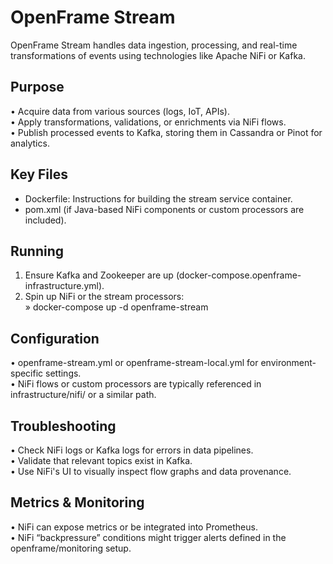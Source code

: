 # OpenFrame Stream

OpenFrame Stream handles data ingestion, processing, and real-time transformations of events using technologies like Apache NiFi or Kafka.

## Purpose
• Acquire data from various sources (logs, IoT, APIs).  
• Apply transformations, validations, or enrichments via NiFi flows.  
• Publish processed events to Kafka, storing them in Cassandra or Pinot for analytics.

## Key Files
- Dockerfile: Instructions for building the stream service container.  
- pom.xml (if Java-based NiFi components or custom processors are included).  

## Running
1. Ensure Kafka and Zookeeper are up (docker-compose.openframe-infrastructure.yml).  
2. Spin up NiFi or the stream processors:  
   » docker-compose up -d openframe-stream  

## Configuration
• openframe-stream.yml or openframe-stream-local.yml for environment-specific settings.  
• NiFi flows or custom processors are typically referenced in infrastructure/nifi/ or a similar path.

## Troubleshooting
• Check NiFi logs or Kafka logs for errors in data pipelines.  
• Validate that relevant topics exist in Kafka.  
• Use NiFi's UI to visually inspect flow graphs and data provenance.

## Metrics & Monitoring
• NiFi can expose metrics or be integrated into Prometheus.  
• NiFi “backpressure” conditions might trigger alerts defined in the openframe/monitoring setup.